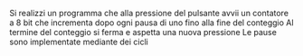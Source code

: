Si realizzi un programma che alla pressione del pulsante avvii un contatore a 8 bit che incrementa dopo ogni pausa di uno fino alla fine del conteggio
Al termine del conteggio si ferma e aspetta una nuova pressione
Le pause sono implementate mediante dei cicli
